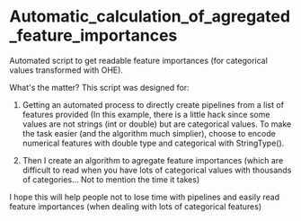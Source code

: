 # Automatic_calculation_of_agregated_feature_importances
Automated script to get readable feature importances (for categorical values transformed with OHE).

What's the matter?
This script was designed for:  
1) Getting an automated process to directly create pipelines from a list of features provided 
(In this example, there is a little hack since some values are not strings (int or double) but are categorical values. To make the task easier (and the algorithm much simplier), choose to encode numerical features with double type and categorical with StringType(). 


2) Then I create an algorithm to agregate feature importances 
(which are difficult to read when you have lots of categorical values with thousands of categories...
Not to mention the time it takes)

I hope this will help people not to lose time with pipelines and easily read feature importances (when dealing with lots of categorical features)
